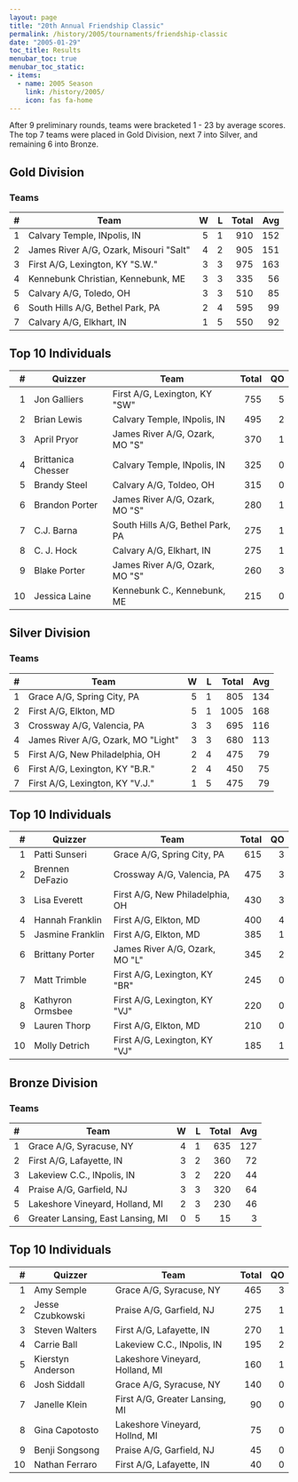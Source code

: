 ```yaml
---
layout: page
title: "20th Annual Friendship Classic"
permalink: /history/2005/tournaments/friendship-classic
date: "2005-01-29"
toc_title: Results
menubar_toc: true
menubar_toc_static:
- items:
  - name: 2005 Season
    link: /history/2005/
    icon: fas fa-home
---
```


After 9 preliminary rounds, teams were bracketed 1 - 23 by average scores. The top 7 teams were placed in Gold Division, next 7 into Silver, and remaining 6 into Bronze.

## Gold Division

### Teams

|    # | Team                                   |    W |    L | Total |  Avg |
| ---: | -------------------------------------- | ---: | ---: | ----: | ---: |
|    1 | Calvary Temple, INpolis, IN            |    5 |    1 |   910 |  152 |
|    2 | James River A/G, Ozark, Misouri "Salt" |    4 |    2 |   905 |  151 |
|    3 | First A/G, Lexington, KY "S.W."        |    3 |    3 |   975 |  163 |
|    4 | Kennebunk Christian, Kennebunk, ME     |    3 |    3 |   335 |   56 |
|    5 | Calvary A/G, Toledo, OH                |    3 |    3 |   510 |   85 |
|    6 | South Hills A/G, Bethel Park, PA       |    2 |    4 |   595 |   99 |
|    7 | Calvary A/G, Elkhart, IN               |    1 |    5 |   550 |   92 |

## Top 10 Individuals

|    # | Quizzer            | Team                             | Total |   QO |
| ---: | ------------------ | -------------------------------- | ----: | ---: |
|    1 | Jon Galliers       | First A/G, Lexington, KY "SW"    |   755 |    5 |
|    2 | Brian Lewis        | Calvary Temple, INpolis, IN      |   495 |    2 |
|    3 | April Pryor        | James River A/G, Ozark, MO "S"   |   370 |    1 |
|    4 | Brittanica Chesser | Calvary Temple, INpolis, IN      |   325 |    0 |
|    5 | Brandy Steel       | Calvary A/G, Toldeo, OH          |   315 |    0 |
|    6 | Brandon Porter     | James River A/G, Ozark, MO "S"   |   280 |    1 |
|    7 | C.J. Barna         | South Hills A/G, Bethel Park, PA |   275 |    1 |
|    8 | C. J. Hock         | Calvary A/G, Elkhart, IN         |   275 |    1 |
|    9 | Blake Porter       | James River A/G, Ozark, MO "S"   |   260 |    3 |
|   10 | Jessica Laine      | Kennebunk C., Kennebunk, ME      |   215 |    0 |

## Silver Division

### Teams

|    # | Team                               |    W |    L | Total |  Avg |
| ---: | ---------------------------------- | ---: | ---: | ----: | ---: |
|    1 | Grace A/G, Spring City, PA         |    5 |    1 |   805 |  134 |
|    2 | First A/G, Elkton, MD              |    5 |    1 |  1005 |  168 |
|    3 | Crossway A/G, Valencia, PA         |    3 |    3 |   695 |  116 |
|    4 | James River A/G, Ozark, MO "Light" |    3 |    3 |   680 |  113 |
|    5 | First A/G, New Philadelphia, OH    |    2 |    4 |   475 |   79 |
|    6 | First A/G, Lexington, KY "B.R."    |    2 |    4 |   450 |   75 |
|    7 | First A/G, Lexington, KY "V.J."    |    1 |    5 |   475 |   79 |

## Top 10 Individuals

|    # | Quizzer          | Team                            | Total |   QO |
| ---: | ---------------- | ------------------------------- | ----: | ---: |
|    1 | Patti Sunseri    | Grace A/G, Spring City, PA      |   615 |    3 |
|    2 | Brennen DeFazio  | Crossway A/G, Valencia, PA      |   475 |    3 |
|    3 | Lisa Everett     | First A/G, New Philadelphia, OH |   430 |    3 |
|    4 | Hannah Franklin  | First A/G, Elkton, MD           |   400 |    4 |
|    5 | Jasmine Franklin | First A/G, Elkton, MD           |   385 |    1 |
|    6 | Brittany Porter  | James River A/G, Ozark, MO "L"  |   345 |    2 |
|    7 | Matt Trimble     | First A/G, Lexington, KY "BR"   |   245 |    0 |
|    8 | Kathyron Ormsbee | First A/G, Lexington, KY "VJ"   |   220 |    0 |
|    9 | Lauren Thorp     | First A/G, Elkton, MD           |   210 |    0 |
|   10 | Molly Detrich    | First A/G, Lexington, KY "VJ"   |   185 |    1 |

## Bronze Division

### Teams

|    # | Team                              |    W |    L | Total |  Avg |
| ---: | --------------------------------- | ---: | ---: | ----: | ---: |
|    1 | Grace A/G, Syracuse, NY           |    4 |    1 |   635 |  127 |
|    2 | First A/G, Lafayette, IN          |    3 |    2 |   360 |   72 |
|    3 | Lakeview C.C., INpolis, IN        |    3 |    2 |   220 |   44 |
|    4 | Praise A/G, Garfield, NJ          |    3 |    3 |   320 |   64 |
|    5 | Lakeshore Vineyard, Holland, MI   |    2 |    3 |   230 |   46 |
|    6 | Greater Lansing, East Lansing, MI |    0 |    5 |    15 |    3 |

## Top 10 Individuals

|    # | Quizzer           | Team                            | Total |   QO |
| ---: | ----------------- | ------------------------------- | ----: | ---: |
|    1 | Amy Semple        | Grace A/G, Syracuse, NY         |   465 |    3 |
|    2 | Jesse Czubkowski  | Praise A/G, Garfield, NJ        |   275 |    1 |
|    3 | Steven Walters    | First A/G, Lafayette, IN        |   270 |    1 |
|    4 | Carrie Ball       | Lakeview C.C., INpolis, IN      |   195 |    2 |
|    5 | Kierstyn Anderson | Lakeshore Vineyard, Holland, MI |   160 |    1 |
|    6 | Josh Siddall      | Grace A/G, Syracuse, NY         |   140 |    0 |
|    7 | Janelle Klein     | First A/G, Greater Lansing, MI  |    90 |    0 |
|    8 | Gina Capotosto    | Lakeshore Vineyard, Hollnd, MI  |    75 |    0 |
|    9 | Benji Songsong    | Praise A/G, Garfield, NJ        |    45 |    0 |
|   10 | Nathan Ferraro    | First A/G, Lafayette, IN        |    40 |    0 |
